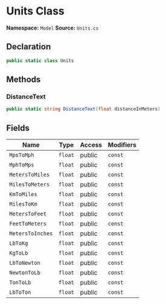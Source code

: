 # Units Class

**Namespace:** `Model`
**Source:** `Units.cs`

## Declaration

```csharp
public static class Units
```

## Methods

### DistanceText

```csharp
public static string DistanceText(float distanceInMeters)
```

## Fields

| Name | Type | Access | Modifiers |
|------|------|--------|-----------|
| `MpsToMph` | `float` | public | `const` |
| `MphToMps` | `float` | public | `const` |
| `MetersToMiles` | `float` | public | `const` |
| `MilesToMeters` | `float` | public | `const` |
| `KmToMiles` | `float` | public | `const` |
| `MilesToKm` | `float` | public | `const` |
| `MetersToFeet` | `float` | public | `const` |
| `FeetToMeters` | `float` | public | `const` |
| `MetersToInches` | `float` | public | `const` |
| `LbToKg` | `float` | public | `const` |
| `KgToLb` | `float` | public | `const` |
| `LbToNewton` | `float` | public | `const` |
| `NewtonToLb` | `float` | public | `const` |
| `TonToLb` | `float` | public | `const` |
| `LbToTon` | `float` | public | `const` |

